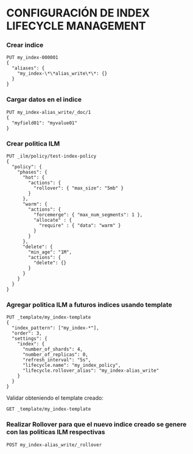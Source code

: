 # CONFIGURACIÓN DE INDEX LIFECYCLE MANAGEMENT


### Crear indice
```
PUT my_index-000001
{
  "aliases": {
    "my_index-\*\*alias_write\*\*: {}
  }
}
```

### Cargar datos en el indice
```
PUT my_index-alias_write/_doc/1
{
  "myfield01": "myvalue01"
}
```

### Crear politica ILM 
```
PUT _ilm/policy/test-index-policy
{
  "policy": {
    "phases": {
      "hot": {
        "actions": {
          "rollover": { "max_size": "5mb" }
        }
      },
      "warm": {
        "actions": {
          "forcemerge": { "max_num_segments": 1 },
          "allocate" : {
            "require" : { "data": "warm" }
          }
        }
      },
      "delete": {
        "min_age": "1M",
        "actions": {
          "delete": {}
        }
      }
    }
  }
}
```

### Agregar politica ILM a futuros indices usando template
```
PUT _template/my_index-template
{
  "index_pattern": ["my_index-*"],
  "order": 3,
  "settings": {
    "index": {
      "number_of_shards": 4,
      "number_of_replicas": 0,
      "refresh_interval": "5s",
      "lifecycle.name": "my_index_policy",
      "lifecycle.rollover_alias": "my_index-alias_write"
    }
  }
}
```
Validar obteniendo el template creado:
```
GET _template/my_index-template
```

### Realizar Rollover para que el nuevo indice creado se genere con las politicas ILM respectivas
```
POST my_index-alias_write/_rollover
```
